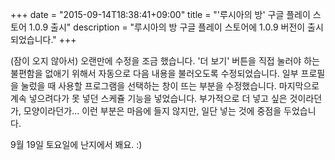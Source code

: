 +++
date = "2015-09-14T18:38:41+09:00"
title = "'루시아의 방' 구글 플레이 스토어 1.0.9 출시"
description = "루시아의 방 구글 플레이 스토어에 1.0.9 버전이 출시되었습니다."
+++

(잠이 오지 않아서) 오랜만에 수정을 조금 했습니다. '더 보기' 버튼을 직접 눌러야 하는 불편함을 없애기 위해서 자동으로 다음 내용을 불러오도록 수정되었습니다. 일부 프로필을 눌렀을 때 사용할 프로그램을 선택하는 창이 뜨는 부분을 수정했습니다. 마지막으로 계속 넣으려다가 못 넣던 스케쥴 기능을 넣었습니다. 부가적으로 더 넣고 싶은 것이라던가, 모양이라던가... 이런 부분은 마음에 들지 않지만, 일단 넣는 것에 중점을 두었습니다. 

9월 19일 토요일에 난지에서 봬요. :)